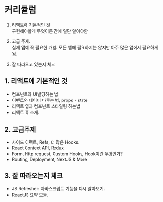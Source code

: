 # 커리큘럼

 1. 리액트에 기본적인 것   
    구현해야할게 무엇이든 간에 일단 알아야함


 2. 고급 주제.   
    실제 앱에 꼭 필요한 개념. 모든 앱에 필요하지는 않지만 아주 많은 앱에서 필요하게 됨. 

3. 잘 따라오고 있는지 체크 

## 1. 리액트에 기본적인 것

- 컴포넌트와 UI빌딩하는 법
- 이벤트와 데이터 다루는 법, props - state
- 리액트 앱과 컴포넌트 스타일링 하는법
- 리액트 훅 소개.

## 2. 고급주제

- 사이드 이펙트, Refs, 더 많은 Hooks.
- React Context API, Redux
- Form, Http request, Custom Hooks, Hook이란 무엇인가?
- Routing, Deployment, NextJS & More

## 3. 잘 따라오는지 체크

- JS Refresher: 자바스크립트 기능을 다시 알아보기. 
- ReactJS 요약 모듈.
